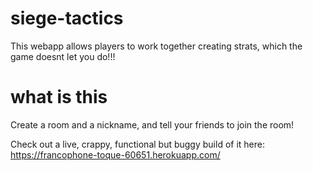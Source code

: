 # siege-tactics

This webapp allows players to work together creating strats, which the game doesnt let you do!!!

# what is this

Create a room and a nickname, and tell your friends to join the room!

Check out a live, crappy, functional but buggy build of it here: https://francophone-toque-60651.herokuapp.com/